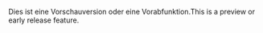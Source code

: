 <span data-ttu-id="490d2-101">Dies ist eine Vorschauversion oder eine Vorabfunktion.</span><span class="sxs-lookup"><span data-stu-id="490d2-101">This is a preview or early release feature.</span></span>